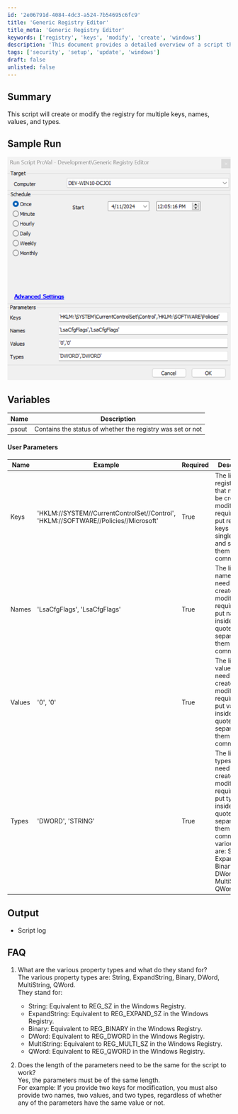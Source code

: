 ```yaml
---
id: '2e06791d-4084-4dc3-a524-7b54695c6fc9'
title: 'Generic Registry Editor'
title_meta: 'Generic Registry Editor'
keywords: ['registry', 'keys', 'modify', 'create', 'windows']
description: 'This document provides a detailed overview of a script that enables users to create or modify multiple registry keys, including their names, values, and types. It includes sample runs, user parameters, output details, and frequently asked questions regarding registry properties.'
tags: ['security', 'setup', 'update', 'windows']
draft: false
unlisted: false
---
```


## Summary

This script will create or modify the registry for multiple keys, names, values, and types.

## Sample Run

![Sample Run](../../../static/img/Generic-Registry-Editor/image_1.png)

## Variables

| Name  | Description                                           |
|-------|-------------------------------------------------------|
| psout | Contains the status of whether the registry was set or not |

#### User Parameters

| Name                | Example                                                   | Required | Description                                                                                                                                                 |
|---------------------|-----------------------------------------------------------|----------|-------------------------------------------------------------------------------------------------------------------------------------------------------------|
| Keys                | 'HKLM://SYSTEM//CurrentControlSet//Control', 'HKLM://SOFTWARE//Policies//Microsoft' | True     | The list of registry keys that need to be created or modified. It is required to put registry keys inside single quotes and separate them by commas.          |
| Names               | 'LsaCfgFlags', 'LsaCfgFlags'                              | True     | The list of names that need to be created or modified. It is required to put names inside single quotes and separate them by commas.                          |
| Values              | '0', '0'                                                 | True     | The list of values that need to be created or modified. It is required to put values inside single quotes and separate them by commas.                        |
| Types               | 'DWORD', 'STRING'                                       | True     | The list of types that need to be created or modified. It is required to put types inside single quotes and separate them by commas. The various types are: String, ExpandString, Binary, DWord, MultiString, QWord |

## Output

- Script log

## FAQ

1. What are the various property types and what do they stand for?  
   The various property types are: String, ExpandString, Binary, DWord, MultiString, QWord.  
   They stand for:  
   - String: Equivalent to REG_SZ in the Windows Registry.  
   - ExpandString: Equivalent to REG_EXPAND_SZ in the Windows Registry.  
   - Binary: Equivalent to REG_BINARY in the Windows Registry.  
   - DWord: Equivalent to REG_DWORD in the Windows Registry.  
   - MultiString: Equivalent to REG_MULTI_SZ in the Windows Registry.  
   - QWord: Equivalent to REG_QWORD in the Windows Registry.  

2. Does the length of the parameters need to be the same for the script to work?  
   Yes, the parameters must be of the same length.  
   For example: If you provide two keys for modification, you must also provide two names, two values, and two types, regardless of whether any of the parameters have the same value or not.



